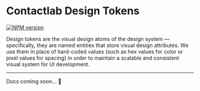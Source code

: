 # Contactlab Design Tokens

[![NPM version](https://www.npmjs.com/package/@contactlab/design-tokens)](https://www.npmjs.com/package/@contactlab/design-tokens)

Design tokens are the visual design atoms of the design system — specifically, they are named entities that store visual design attributes. We use them in place of hard-coded values (such as hex values for color or pixel values for spacing) in order to maintain a scalable and consistent visual system for UI development.

---

Docs coming soon... 🚧
